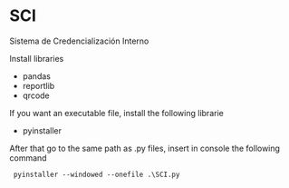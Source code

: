 # SCI
Sistema de Credencialización Interno

Install libraries 
 - pandas
 - reportlib
 - qrcode

If you want an executable file, install the following librarie
 - pyinstaller
 
After that go to the same path as .py files, insert in console the following command
```
 pyinstaller --windowed --onefile .\SCI.py 
```

